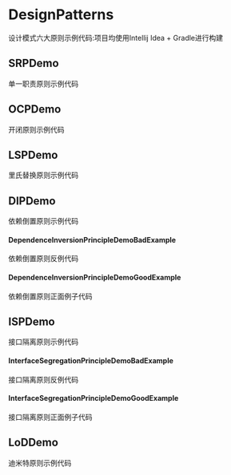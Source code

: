 # DesignPatterns
设计模式六大原则示例代码:项目均使用Intellij Idea + Gradle进行构建

## SRPDemo
单一职责原则示例代码

## OCPDemo
开闭原则示例代码

## LSPDemo
里氏替换原则示例代码

## DIPDemo
依赖倒置原则示例代码

#### DependenceInversionPrincipleDemoBadExample
依赖倒置原则反例代码

#### DependenceInversionPrincipleDemoGoodExample
依赖倒置原则正面例子代码

## ISPDemo
接口隔离原则示例代码

#### InterfaceSegregationPrincipleDemoBadExample
接口隔离原则反例代码

#### InterfaceSegregationPrincipleDemoGoodExample
接口隔离原则正面例子代码

## LoDDemo
迪米特原则示例代码